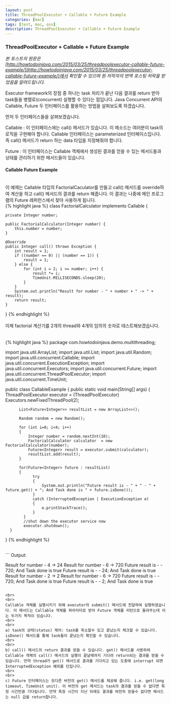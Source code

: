 ```yaml
---
layout: post
title: ThreadPoolExecutor + Callable + Future Example
categories: [mac]
tags: [test, mac, osx]
description: ThreadPoolExecutor + Callable + Future Example
---
```


### ThreadPoolExecutor + Callable + Future Example

*본 포스트의 원문은 [http://howtodoinjava.com/2015/03/25/threadpoolexecutor-callable-future-example/](http://howtodoinjava.com/2015/03/25/threadpoolexecutor-callable-future-example/)에서 확인할 수 있으며 원 저작자의 번역 포스팅 허락을 받았음을 알려드립니다.*


Executor framework의 장점 중 하나는 task 처리가 끝난 다음 결과를 return 받아 task들을 병렬로(concurrent) 실행할 수 있다는 점입니다. Java Concurrent API의 Callable, Future 두 인터페이스를 활용하는 방법을 살펴보도록 하겠습니다.   
  
먼저 두 인터페이스들을 살펴보겠습니다.


Callable : 이 인터페이스에는 call() 메서드가 있습니다. 이 메소드는 여러분이 task의 로직을 구현해야 합니다. Callable 인터페이스는 parameterized 인터페이스입니다. 즉 call() 메서드가 return 하는 data 타입을 지정해줘야 합니다. 


Future : 이 인터페이스는 Callable 객체에서 생성된 결과를 얻을 수 있는 메서드들과 상태를 관리하기 위한 메서드들이 있습니다.  



#### Callable Future Example   
<br>
이 예제는 Callable 타입의 FactorialCaculator를 만들고 call() 메서드를 override하여 계산을 하고 call() 메서드의 결과를 return 해줍니다. 이 결과는 나중에 메인 프로그램의 Future 레퍼런스에서 찾아 사용하게 됩니다.   
<br>
{% highlight java %}
class FactorialCalculator implements Callable<Integer>
{
 
    private Integer number;
 
    public FactorialCalculator(Integer number) {
        this.number = number;
    }
 
    @Override
    public Integer call() throws Exception {
        int result = 1;
        if ((number == 0) || (number == 1)) {
            result = 1;
        } else {
            for (int i = 2; i <= number; i++) {
                result *= i;
                TimeUnit.MILLISECONDS.sleep(20);
            }
        }
        System.out.println("Result for number - " + number + " -> " + result);
        return result;
    }
}
{% endhighlight %}
<br>
<br>
이제 factorial 계산기를 2개의 thread와 4개의 임의의 숫자로 테스트해보겠습니다.  
<br>
<br>
{% highlight java %}
package com.howtodoinjava.demo.multithreading;
 
import java.util.ArrayList;
import java.util.List;
import java.util.Random;
import java.util.concurrent.Callable;
import java.util.concurrent.ExecutionException;
import java.util.concurrent.Executors;
import java.util.concurrent.Future;
import java.util.concurrent.ThreadPoolExecutor;
import java.util.concurrent.TimeUnit;
 
public class CallableExample
{
      public static void main(String[] args)
      {
          ThreadPoolExecutor executor = (ThreadPoolExecutor) Executors.newFixedThreadPool(2);
           
          List<Future<Integer>> resultList = new ArrayList<>();
           
          Random random = new Random();
           
          for (int i=0; i<4; i++)
          {
              Integer number = random.nextInt(10);
              FactorialCalculator calculator  = new FactorialCalculator(number);
              Future<Integer> result = executor.submit(calculator);
              resultList.add(result);
          }
           
          for(Future<Integer> future : resultList)
          {
                try
                {
                    System.out.println("Future result is - " + " - " + future.get() + "; And Task done is " + future.isDone());
                }
                catch (InterruptedException | ExecutionException e)
                {
                    e.printStackTrace();
                }
            }
            //shut down the executor service now
            executor.shutdown();
      }
}
{% endhighlight %}
<br>

<br>
``` 
Output:
 
Result for number - 4 -> 24
Result for number - 6 -> 720
Future result is -  - 720; And Task done is true
Future result is -  - 24; And Task done is true
Result for number - 2 -> 2
Result for number - 6 -> 720
Future result is -  - 720; And Task done is true
Future result is -  - 2; And Task done is true
```

<br>
<br>
Callable 객체를 실행시키기 위해 executor의 submit() 메서드에 전달하여 실행하였습니다. 이 메서드는 Callable 객체를 파라미터로 받아 Future 객체를 리턴으로 돌려주는데 이는 두가지 목적이 있습니다. 
<br>
<br>
a) task의 상태(status) 제어: task를 취소할수 있고 끝났는지 체크할 수 있습니다. isDone() 메서드를 통해 task들이 끝났는지 확인할 수 있습니다. 
<br>
<br>
b) call() 메서드의 return 결과를 얻을 수 있습니다. get() 메서드를 사용하여 Callable 객체의 call() 메서드의 실행이 끝날때까지 기다려 return되는 결과를 받을 수 있습니다. 만약 thread가 get() 메서드로 결과를 기다리고 있는 도중에 interrupt 되면 InterruptedException 예외를 던집니다.
<br>
<br>
c) Future 인터페이스는 또다른 버전의 get() 메서드를 제공해 줍니다. i.e. get(long timeout, TimeUnit unit). 이 버전의 get 메서드는 task의 결과를 얻을 수 없다면 특정 시간만큼 기다립니다. 만약 특정 시간이 지난 뒤에도 결과를 여전히 얻을수 없다면 메서드는 null 값을 return합니다. 

